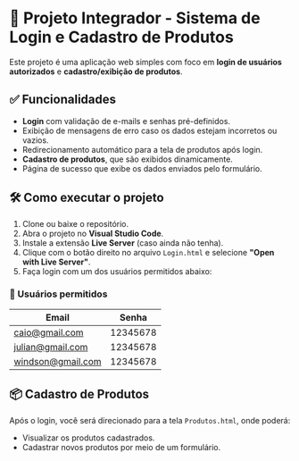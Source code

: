 # 🧩 Projeto Integrador - Sistema de Login e Cadastro de Produtos

Este projeto é uma aplicação web simples com foco em **login de usuários autorizados** e **cadastro/exibição de produtos**.

## ✅ Funcionalidades

- **Login** com validação de e-mails e senhas pré-definidos.
- Exibição de mensagens de erro caso os dados estejam incorretos ou vazios.
- Redirecionamento automático para a tela de produtos após login.
- **Cadastro de produtos**, que são exibidos dinamicamente.
- Página de sucesso que exibe os dados enviados pelo formulário.

## 🛠 Como executar o projeto

1. Clone ou baixe o repositório.
2. Abra o projeto no **Visual Studio Code**.
3. Instale a extensão **Live Server** (caso ainda não tenha).
4. Clique com o botão direito no arquivo `Login.html` e selecione **"Open with Live Server"**.
5. Faça login com um dos usuários permitidos abaixo:

### 👤 Usuários permitidos

| Email               | Senha     |
|---------------------|-----------|
| caio@gmail.com      | 12345678  |
| julian@gmail.com    | 12345678  |
| windson@gmail.com   | 12345678  |

## 📦 Cadastro de Produtos

Após o login, você será direcionado para a tela `Produtos.html`, onde poderá:

- Visualizar os produtos cadastrados.
- Cadastrar novos produtos por meio de um formulário.
